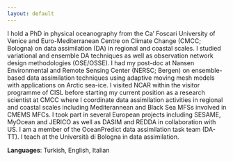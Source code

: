 ```yaml
---
layout: default
---
```


I hold a PhD in physical oceanography from the Ca’ Foscari University of Venice and
Euro-Mediterranean Centre on Climate Change (CMCC; Bologna) on data assimilation (DA) in regional
and coastal scales. I studied variational and ensemble DA techniques as well as observation network
design methodologies (OSE/OSSE). I had my post-doc at Nansen Environmental and Remote Sensing Center
(NERSC; Bergen) on ensemble-based data assimilation techniques using adaptive moving mesh models
with applications on Arctic sea-ice. I visited NCAR within the visitor programme of CISL before
starting my current position as a research scientist at CMCC where I coordinate data assimilation
activities in regional and coastal scales including Mediterannean and Black Sea MFSs involved in
CMEMS MFCs. I took part in several European projects including SESAME, MyOcean and JERICO as
well as DASIM and REDDA in collaboration with US. I am a member of the OceanPredict data
assimilation task team (DA-TT). I teach at the Università di Bologna in data assimilation.

**Languages**: Turkish, English, Italian

